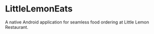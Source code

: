 # LittleLemonEats
A native Android application for seamless food ordering at Little Lemon Restaurant.
